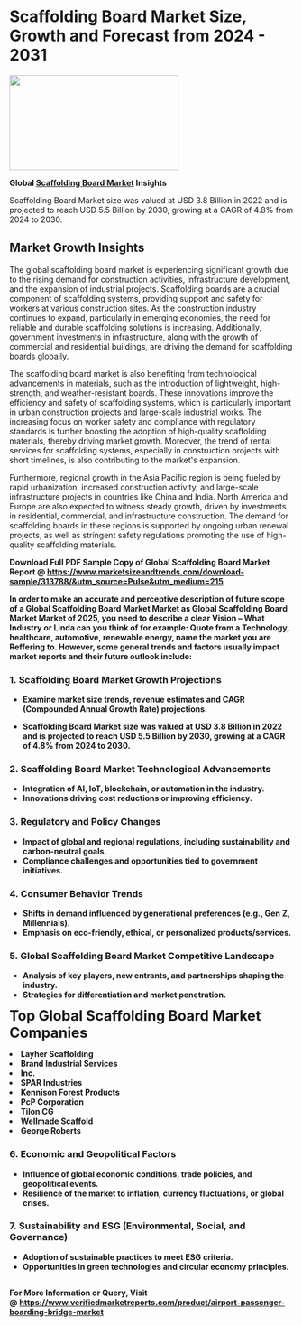<H1>Scaffolding Board Market Size, Growth and Forecast from 2024 - 2031</H1><img class="aligncenter size-medium wp-image-584254" src="https://thirdeyenews.in/wp-content/uploads/2024/09/Global-Market-Research-300x168.jpeg" alt="" width="300" height="168" /><p><strong>Global&nbsp;<a href="https://www.marketsizeandtrends.com/download-sample/313788/&amp;utm_source=Pulse&amp;utm_medium=215">Scaffolding Board Market</a> Insights</strong></p><p>Scaffolding Board Market size was valued at USD 3.8 Billion in 2022 and is projected to reach USD 5.5 Billion by 2030, growing at a CAGR of 4.8% from 2024 to 2030.</p><p><h2>Market Growth Insights</h2> <p>The global scaffolding board market is experiencing significant growth due to the rising demand for construction activities, infrastructure development, and the expansion of industrial projects. Scaffolding boards are a crucial component of scaffolding systems, providing support and safety for workers at various construction sites. As the construction industry continues to expand, particularly in emerging economies, the need for reliable and durable scaffolding solutions is increasing. Additionally, government investments in infrastructure, along with the growth of commercial and residential buildings, are driving the demand for scaffolding boards globally.</p> <p><strong></strong></p> <p>The scaffolding board market is also benefiting from technological advancements in materials, such as the introduction of lightweight, high-strength, and weather-resistant boards. These innovations improve the efficiency and safety of scaffolding systems, which is particularly important in urban construction projects and large-scale industrial works. The increasing focus on worker safety and compliance with regulatory standards is further boosting the adoption of high-quality scaffolding materials, thereby driving market growth. Moreover, the trend of rental services for scaffolding systems, especially in construction projects with short timelines, is also contributing to the market's expansion.</p> <p>Furthermore, regional growth in the Asia Pacific region is being fueled by rapid urbanization, increased construction activity, and large-scale infrastructure projects in countries like China and India. North America and Europe are also expected to witness steady growth, driven by investments in residential, commercial, and infrastructure construction. The demand for scaffolding boards in these regions is supported by ongoing urban renewal projects, as well as stringent safety regulations promoting the use of high-quality scaffolding materials.</p> <p><strong></p><p><span class=""><strong>Download Full PDF Sample Copy of Global Scaffolding Board Market Report</strong> @ <a href="https://www.marketsizeandtrends.com/download-sample/313788/&amp;utm_source=Pulse&amp;utm_medium=215" target="_blank">https://www.marketsizeandtrends.com/download-sample/313788/&amp;utm_source=Pulse&amp;utm_medium=215</a></span></p><p>In order to make an accurate and perceptive description of future scope of a Global&nbsp;Scaffolding Board Market Market as Global&nbsp;Scaffolding Board Market Market of 2025, you need to describe a clear Vision &ndash; What Industry or Linda can you think of for example: Quote from a Technology, healthcare, automotive, renewable energy, name the market you are Reffering to. However, some general trends and factors usually impact market reports and their future outlook include:</p><h3>1.&nbsp;<strong>Scaffolding Board Market Growth Projections</strong></h3><ul><li>Examine market size trends, revenue estimates and CAGR (Compounded Annual Growth Rate) projections.</li><li><p>Scaffolding Board Market size was valued at USD 3.8 Billion in 2022 and is projected to reach USD 5.5 Billion by 2030, growing at a CAGR of 4.8% from 2024 to 2030.</p></li></ul><h3>2.&nbsp;<strong>Scaffolding Board Market Technological Advancements</strong></h3><ul><li>Integration of AI, IoT, blockchain, or automation in the industry.</li><li>Innovations driving cost reductions or improving efficiency.</li></ul><h3>3.&nbsp;<strong>Regulatory and Policy Changes</strong></h3><ul><li>Impact of global and regional regulations, including sustainability and carbon-neutral goals.</li><li>Compliance challenges and opportunities tied to government initiatives.</li></ul><h3>4.&nbsp;<strong>Consumer Behavior Trends</strong></h3><ul><li>Shifts in demand influenced by generational preferences (e.g., Gen Z, Millennials).</li><li>Emphasis on eco-friendly, ethical, or personalized products/services.</li></ul><h3>5.&nbsp;<strong>Global Scaffolding Board Market Competitive Landscape</strong></h3><ul><li>Analysis of key players, new entrants, and partnerships shaping the industry.</li><li>Strategies for differentiation and market penetration.</li></ul><p data-pm-slice="1 1 []"><span style="color: inherit; font-family: inherit; font-size: 25px;">Top Global Scaffolding Board Market Companies</span></p><div class="" data-test-id=""><p><li>Layher Scaffolding</li><li> Brand Industrial Services</li><li> Inc.</li><li> SPAR Industries</li><li> Kennison Forest Products</li><li> PcP Corporation</li><li> Tilon CG</li><li> Wellmade Scaffold</li><li> George Roberts</li></p></div><h3>6.&nbsp;<strong>Economic and Geopolitical Factors</strong></h3><ul><li>Influence of global economic conditions, trade policies, and geopolitical events.</li><li>Resilience of the market to inflation, currency fluctuations, or global crises.</li></ul><h3>7.&nbsp;<strong>Sustainability and ESG (Environmental, Social, and Governance)</strong></h3><ul><li>Adoption of sustainable practices to meet ESG criteria.</li><li>Opportunities in green technologies and circular economy principles.</li></ul><h2><strong style="font-size: 14px;">For More Information or Query, Visit @&nbsp;</strong><a style="background-color: #ffffff; font-size: 14px;" href="https://www.marketsizeandtrends.com/report/scaffolding-board-market/" target="_blank">https://www.verifiedmarketreports.com/product/airport-passenger-boarding-bridge-market</a></h2>
